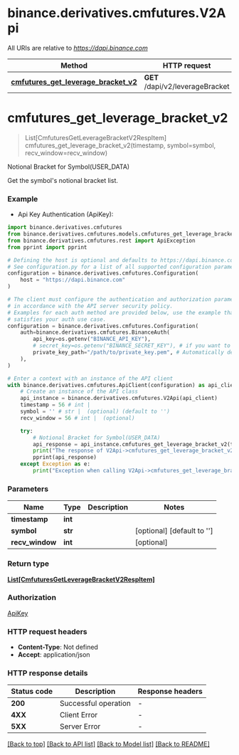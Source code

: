 # binance.derivatives.cmfutures.V2Api

All URIs are relative to *https://dapi.binance.com*

Method | HTTP request | Description
------------- | ------------- | -------------
[**cmfutures_get_leverage_bracket_v2**](V2Api.md#cmfutures_get_leverage_bracket_v2) | **GET** /dapi/v2/leverageBracket | Notional Bracket for Symbol(USER_DATA)


# **cmfutures_get_leverage_bracket_v2**
> List[CmfuturesGetLeverageBracketV2RespItem] cmfutures_get_leverage_bracket_v2(timestamp, symbol=symbol, recv_window=recv_window)

Notional Bracket for Symbol(USER_DATA)

Get the symbol's notional bracket list.

### Example

* Api Key Authentication (ApiKey):

```python
import binance.derivatives.cmfutures
from binance.derivatives.cmfutures.models.cmfutures_get_leverage_bracket_v2_resp_item import CmfuturesGetLeverageBracketV2RespItem
from binance.derivatives.cmfutures.rest import ApiException
from pprint import pprint

# Defining the host is optional and defaults to https://dapi.binance.com
# See configuration.py for a list of all supported configuration parameters.
configuration = binance.derivatives.cmfutures.Configuration(
    host = "https://dapi.binance.com"
)

# The client must configure the authentication and authorization parameters
# in accordance with the API server security policy.
# Examples for each auth method are provided below, use the example that
# satisfies your auth use case.
configuration = binance.derivatives.cmfutures.Configuration(
    auth=binance.derivatives.cmfutures.BinanceAuth(
        api_key=os.getenv("BINANCE_API_KEY"),
        # secret_key=os.getenv("BINANCE_SECRET_KEY"), # if you want to use HMAC auth
        private_key_path="/path/to/private_key.pem", # Automatically detects RSA/Ed25519 private keys
    ),
)

# Enter a context with an instance of the API client
with binance.derivatives.cmfutures.ApiClient(configuration) as api_client:
    # Create an instance of the API class
    api_instance = binance.derivatives.cmfutures.V2Api(api_client)
    timestamp = 56 # int | 
    symbol = '' # str |  (optional) (default to '')
    recv_window = 56 # int |  (optional)

    try:
        # Notional Bracket for Symbol(USER_DATA)
        api_response = api_instance.cmfutures_get_leverage_bracket_v2(timestamp, symbol=symbol, recv_window=recv_window)
        print("The response of V2Api->cmfutures_get_leverage_bracket_v2:\n")
        pprint(api_response)
    except Exception as e:
        print("Exception when calling V2Api->cmfutures_get_leverage_bracket_v2: %s\n" % e)
```



### Parameters


Name | Type | Description  | Notes
------------- | ------------- | ------------- | -------------
 **timestamp** | **int**|  | 
 **symbol** | **str**|  | [optional] [default to &#39;&#39;]
 **recv_window** | **int**|  | [optional] 

### Return type

[**List[CmfuturesGetLeverageBracketV2RespItem]**](CmfuturesGetLeverageBracketV2RespItem.md)

### Authorization

[ApiKey](../README.md#ApiKey)

### HTTP request headers

 - **Content-Type**: Not defined
 - **Accept**: application/json

### HTTP response details

| Status code | Description | Response headers |
|-------------|-------------|------------------|
**200** | Successful operation |  -  |
**4XX** | Client Error |  -  |
**5XX** | Server Error |  -  |

[[Back to top]](#) [[Back to API list]](../README.md#documentation-for-api-endpoints) [[Back to Model list]](../README.md#documentation-for-models) [[Back to README]](../README.md)

